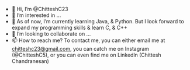- 👋 Hi, I’m @ChitteshC23
- 👀 I’m interested in ...
- 🌱 As of now, I’m currently learning Java, & Python. But I look forward to expand my programming skills & learn C, & C++
- 💞️ I’m looking to collaborate on ...
- 📫 How to reach me? To contact me, you can either email me at chitteshc23@gmail.com, you can catch me on Instagram (@ChitteshC5), or you can even find me on Linkedln (Chittesh Chandranesan)

<!---
ChitteshC23/ChitteshC23 is a ✨ special ✨ repository because its `README.md` (this file) appears on your GitHub profile.
You can click the Preview link to take a look at your changes.
--->
